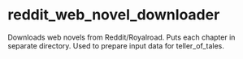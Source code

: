 # reddit_web_novel_downloader
Downloads web novels from Reddit/Royalroad. Puts each chapter in separate directory. Used to prepare input data for teller_of_tales.
